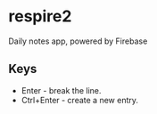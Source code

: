 # respire2
Daily notes app, powered by Firebase

## Keys

+ Enter - break the line.
+ Ctrl+Enter - create a new entry.

